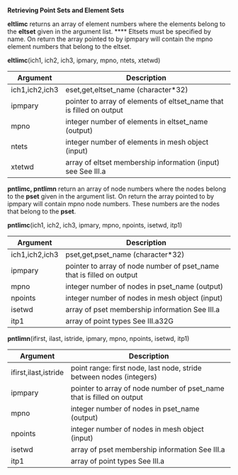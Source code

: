 **Retrieving Point Sets and Element Sets**

**eltlimc** returns an array of element numbers where the elements
belong to the **eltset** given in the argument list. **** Eltsets must
be specified by name. On return the array pointed to by ipmpary will
contain the mpno element numbers that belong to the eltset.

**eltlimc**(ich1, ich2, ich3, ipmary, mpno, ntets, xtetwd)

Argument | Description
--- | ---
ich1,ich2,ich3 | eset,get,eltset_name (character*32) 
ipmpary |     pointer to array of elements of eltset_name that is filled on output 
mpno |         integer number of elements in eltset_name (output) 
ntets |           integer number of elements in mesh object (input) 
xtetwd |       array of eltset membership information (input) see See III.a

**pntlimc, pntlimn** return an array of node numbers where the nodes
belong to the **pset** given in the argument list. On return the array
pointed to by ipmpary will contain mpno node numbers. These numbers
are the nodes that belong to the **pset**.

**pntlimc**(ich1, ich2, ich3, ipmary, mpno, npoints, isetwd, itp1)

Argument | Description
--- | ---
ich1,ich2,ich3   |  pset,get,pset_name (character*32) 
ipmpary |   pointer to array of node number of pset_name that is filled on output 
mpno |        integer number of nodes in pset_name (output) 
npoints |     integer number of nodes in mesh object (input) 
isetwd |      array of pset membership information See III.a 
itp1 |          array of point types See III.a32G

**pntlimn**(ifirst, ilast, istride, ipmary, mpno, npoints, isetwd, itp1)

Argument | Description
--- | ---
ifirst,ilast,istride | point range: first node, last node, stride between nodes (integers) 
ipmpary |   pointer to array of node number of pset_name that is filled on output 
mpno |        integer number of nodes in pset_name (output) 
npoints |     integer number of nodes in mesh object (input) 
isetwd |      array of pset membership information See III.a 
itp1 |          array of point types See III.a

